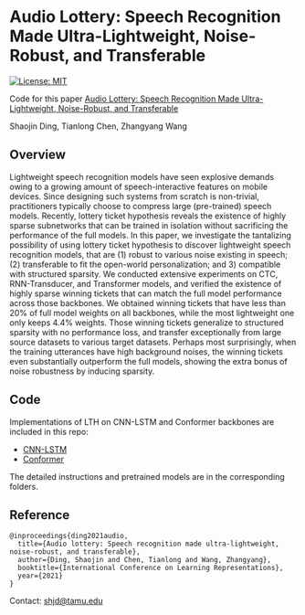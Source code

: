 # Audio Lottery: Speech Recognition Made Ultra-Lightweight, Noise-Robust, and Transferable

[![License: MIT](https://img.shields.io/badge/License-MIT-green.svg)](https://opensource.org/licenses/MIT)

Code for this paper [Audio Lottery: Speech Recognition Made Ultra-Lightweight, Noise-Robust, and Transferable](https://openreview.net/pdf?id=9Nk6AJkVYB)

Shaojin Ding, Tianlong Chen, Zhangyang Wang

## Overview
Lightweight speech recognition models have seen explosive demands owing to a growing amount of speech-interactive features on mobile devices. Since designing such systems from scratch is non-trivial, practitioners typically choose to compress large (pre-trained) speech models. Recently, lottery ticket hypothesis reveals the existence of highly sparse subnetworks that can be trained in isolation without sacrificing the performance of the full models. In this paper, we investigate the tantalizing possibility of using lottery ticket hypothesis to discover lightweight speech recognition models, that are (1) robust to various noise existing in speech; (2) transferable to fit the open-world personalization; and 3) compatible with structured sparsity. We conducted extensive experiments on CTC, RNN-Transducer, and Transformer models, and verified the existence of highly sparse winning tickets that can match the full model performance across those backbones. We obtained winning tickets that have less than 20% of full model weights on all backbones, while the most lightweight one only keeps 4.4% weights. Those winning tickets generalize to structured sparsity with no performance loss, and transfer exceptionally from large source datasets to various target datasets. Perhaps most surprisingly, when the training utterances have high background noises, the winning tickets even substantially outperform the full models, showing the extra bonus of noise robustness by inducing sparsity.

## Code
Implementations of LTH on CNN-LSTM and Conformer backbones are included in this repo: 
* [CNN-LSTM](https://github.com/VITA-Group/Audio-Lottery/CNN_LSTM)
* [Conformer](https://github.com/VITA-Group/Audio-Lottery/Conformer)

The detailed instructions and pretrained models are in the corresponding folders.

## Reference

```
@inproceedings{ding2021audio,
  title={Audio lottery: Speech recognition made ultra-lightweight, noise-robust, and transferable},
  author={Ding, Shaojin and Chen, Tianlong and Wang, Zhangyang},
  booktitle={International Conference on Learning Representations},
  year={2021}
}
``` 

Contact: shjd@tamu.edu
